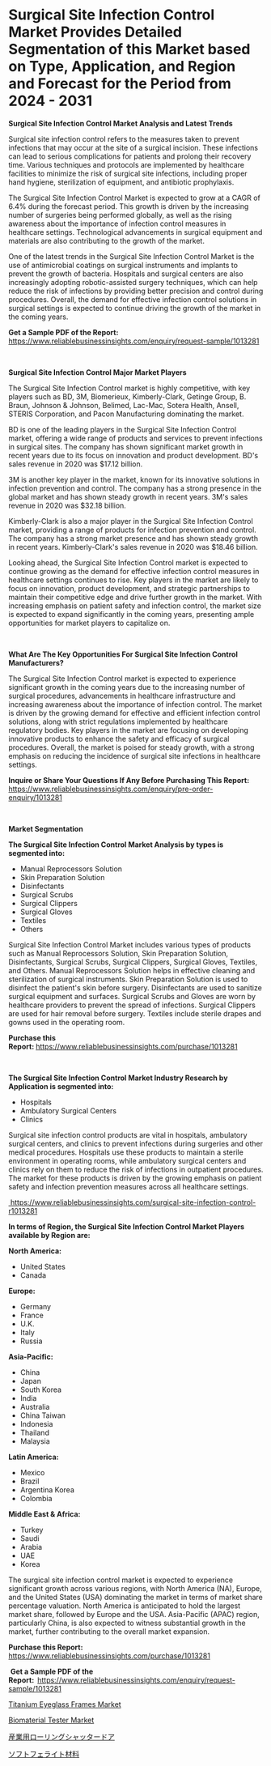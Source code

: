 <p><h1>Surgical Site Infection Control Market Provides Detailed Segmentation of this Market based on Type, Application, and Region and Forecast for the Period from 2024 - 2031</h1></p><p><strong>Surgical Site Infection Control Market Analysis and Latest Trends</strong></p>
<p><p>Surgical site infection control refers to the measures taken to prevent infections that may occur at the site of a surgical incision. These infections can lead to serious complications for patients and prolong their recovery time. Various techniques and protocols are implemented by healthcare facilities to minimize the risk of surgical site infections, including proper hand hygiene, sterilization of equipment, and antibiotic prophylaxis.</p><p>The Surgical Site Infection Control Market is expected to grow at a CAGR of 6.4% during the forecast period. This growth is driven by the increasing number of surgeries being performed globally, as well as the rising awareness about the importance of infection control measures in healthcare settings. Technological advancements in surgical equipment and materials are also contributing to the growth of the market.</p><p>One of the latest trends in the Surgical Site Infection Control Market is the use of antimicrobial coatings on surgical instruments and implants to prevent the growth of bacteria. Hospitals and surgical centers are also increasingly adopting robotic-assisted surgery techniques, which can help reduce the risk of infections by providing better precision and control during procedures. Overall, the demand for effective infection control solutions in surgical settings is expected to continue driving the growth of the market in the coming years.</p></p>
<p><strong>Get a Sample PDF of the Report:&nbsp;</strong> <a href="https://www.reliablebusinessinsights.com/enquiry/request-sample/1013281">https://www.reliablebusinessinsights.com/enquiry/request-sample/1013281</a></p>
<p>&nbsp;</p>
<p><strong>Surgical Site Infection Control Major Market Players</strong></p>
<p><p>The Surgical Site Infection Control market is highly competitive, with key players such as BD, 3M, Biomerieux, Kimberly-Clark, Getinge Group, B. Braun, Johnson & Johnson, Belimed, Lac-Mac, Sotera Health, Ansell, STERIS Corporation, and Pacon Manufacturing dominating the market.</p><p>BD is one of the leading players in the Surgical Site Infection Control market, offering a wide range of products and services to prevent infections in surgical sites. The company has shown significant market growth in recent years due to its focus on innovation and product development. BD's sales revenue in 2020 was $17.12 billion.</p><p>3M is another key player in the market, known for its innovative solutions in infection prevention and control. The company has a strong presence in the global market and has shown steady growth in recent years. 3M's sales revenue in 2020 was $32.18 billion.</p><p>Kimberly-Clark is also a major player in the Surgical Site Infection Control market, providing a range of products for infection prevention and control. The company has a strong market presence and has shown steady growth in recent years. Kimberly-Clark's sales revenue in 2020 was $18.46 billion.</p><p>Looking ahead, the Surgical Site Infection Control market is expected to continue growing as the demand for effective infection control measures in healthcare settings continues to rise. Key players in the market are likely to focus on innovation, product development, and strategic partnerships to maintain their competitive edge and drive further growth in the market. With increasing emphasis on patient safety and infection control, the market size is expected to expand significantly in the coming years, presenting ample opportunities for market players to capitalize on.</p></p>
<p>&nbsp;</p>
<p><strong>What Are The Key Opportunities For Surgical Site Infection Control Manufacturers?</strong></p>
<p><p>The Surgical Site Infection Control market is expected to experience significant growth in the coming years due to the increasing number of surgical procedures, advancements in healthcare infrastructure and increasing awareness about the importance of infection control. The market is driven by the growing demand for effective and efficient infection control solutions, along with strict regulations implemented by healthcare regulatory bodies. Key players in the market are focusing on developing innovative products to enhance the safety and efficacy of surgical procedures. Overall, the market is poised for steady growth, with a strong emphasis on reducing the incidence of surgical site infections in healthcare settings.</p></p>
<p><strong>Inquire or Share Your Questions If Any Before Purchasing This Report:</strong> <a href="https://www.reliablebusinessinsights.com/enquiry/pre-order-enquiry/1013281">https://www.reliablebusinessinsights.com/enquiry/pre-order-enquiry/1013281</a></p>
<p>&nbsp;</p>
<p><strong>Market Segmentation</strong></p>
<p><strong>The Surgical Site Infection Control Market Analysis by types is segmented into:</strong></p>
<p><ul><li>Manual Reprocessors Solution</li><li>Skin Preparation Solution</li><li>Disinfectants</li><li>Surgical Scrubs</li><li>Surgical Clippers</li><li>Surgical Gloves</li><li>Textiles</li><li>Others</li></ul></p>
<p><p>Surgical Site Infection Control Market includes various types of products such as Manual Reprocessors Solution, Skin Preparation Solution, Disinfectants, Surgical Scrubs, Surgical Clippers, Surgical Gloves, Textiles, and Others. Manual Reprocessors Solution helps in effective cleaning and sterilization of surgical instruments. Skin Preparation Solution is used to disinfect the patient's skin before surgery. Disinfectants are used to sanitize surgical equipment and surfaces. Surgical Scrubs and Gloves are worn by healthcare providers to prevent the spread of infections. Surgical Clippers are used for hair removal before surgery. Textiles include sterile drapes and gowns used in the operating room.</p></p>
<p><strong>Purchase this Report:&nbsp;</strong><a href="https://www.reliablebusinessinsights.com/purchase/1013281">https://www.reliablebusinessinsights.com/purchase/1013281</a></p>
<p>&nbsp;</p>
<p><strong>The Surgical Site Infection Control Market Industry Research by Application is segmented into:</strong></p>
<p><ul><li>Hospitals</li><li>Ambulatory Surgical Centers</li><li>Clinics</li></ul></p>
<p><p>Surgical site infection control products are vital in hospitals, ambulatory surgical centers, and clinics to prevent infections during surgeries and other medical procedures. Hospitals use these products to maintain a sterile environment in operating rooms, while ambulatory surgical centers and clinics rely on them to reduce the risk of infections in outpatient procedures. The market for these products is driven by the growing emphasis on patient safety and infection prevention measures across all healthcare settings.</p></p>
<p><a href="https://www.reliablebusinessinsights.com/surgical-site-infection-control-r1013281">&nbsp;https://www.reliablebusinessinsights.com/surgical-site-infection-control-r1013281</a></p>
<p><strong>In terms of Region, the Surgical Site Infection Control Market Players available by Region are:</strong></p>
<p>
    <p> <strong> North America: </strong>
        <ul>
            <li>United States</li>
            <li>Canada</li>
        </ul>
        </p> 
    <p> <strong> Europe: </strong>
        <ul>
            <li>Germany</li>
            <li>France</li>
            <li>U.K.</li>
            <li>Italy</li>
            <li>Russia</li>
        </ul>
        </p> 
    <p> <strong> Asia-Pacific: </strong>
        <ul>
            <li>China</li>
            <li>Japan</li>
            <li>South Korea</li>
            <li>India</li>
            <li>Australia</li>
            <li>China Taiwan</li>
            <li>Indonesia</li>
            <li>Thailand</li>
            <li>Malaysia</li>
        </ul>
        </p> 
    <p> <strong> Latin America: </strong>
        <ul>
            <li>Mexico</li>
            <li>Brazil</li>
            <li>Argentina Korea</li>
            <li>Colombia</li>
        </ul>
        </p> 
    <p> <strong> Middle East & Africa: </strong>
        <ul>
            <li>Turkey</li>
            <li>Saudi</li>
            <li>Arabia</li>
            <li>UAE</li>
            <li>Korea</li>
        </ul>
    </p>
    </p>
<p><p>The surgical site infection control market is expected to experience significant growth across various regions, with North America (NA), Europe, and the United States (USA) dominating the market in terms of market share percentage valuation. North America is anticipated to hold the largest market share, followed by Europe and the USA. Asia-Pacific (APAC) region, particularly China, is also expected to witness substantial growth in the market, further contributing to the overall market expansion.</p></p>
<p><strong>Purchase this Report: </strong><a href="https://www.reliablebusinessinsights.com/purchase/1013281">https://www.reliablebusinessinsights.com/purchase/1013281</a></p>
<p>&nbsp;<strong>Get a Sample PDF of the Report:&nbsp;&nbsp;</strong><a href="https://www.reliablebusinessinsights.com/enquiry/request-sample/1013281">https://www.reliablebusinessinsights.com/enquiry/request-sample/1013281</a></p>
<p><strong></strong></p>
<p><p><a href="https://github.com/ayamgoreng5458/Market-Research-Report-List-1/blob/main/titanium-eyeglass-frames-market.md">Titanium Eyeglass Frames Market</a></p><p><a href="https://github.com/nicholepatriciadoylenwnrjr0/Market-Research-Report-List-3/blob/main/biomaterial-tester-market.md">Biomaterial Tester Market</a></p><p><a href="https://github.com/AdellaPrice2023/Market-Research-Report-List-2/blob/main/8843979173213.md">産業用ローリングシャッタードア</a></p><p><a href="https://github.com/AbigaleHuel/Market-Research-Report-List-1/blob/main/2732412173214.md">ソフトフェライト材料</a></p></p>